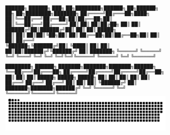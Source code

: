  ██████╗ ██████╗ ███╗   ██╗████████╗██████╗ ██╗██████╗ ██╗   ██╗████████╗███████╗
██╔════╝██╔═══██╗████╗  ██║╚══██╔══╝██╔══██╗██║██╔══██╗██║   ██║╚══██╔══╝██╔════╝
██║     ██║   ██║██╔██╗ ██║   ██║   ██████╔╝██║██████╔╝██║   ██║   ██║   █████╗  
██║     ██║   ██║██║╚██╗██║   ██║   ██╔══██╗██║██╔══██╗██║   ██║   ██║   ██╔══╝  
╚██████╗╚██████╔╝██║ ╚████║   ██║   ██║  ██║██║██████╔╝╚██████╔╝   ██║   ███████╗
 ╚═════╝ ╚═════╝ ╚═╝  ╚═══╝   ╚═╝   ╚═╝  ╚═╝╚═╝╚═════╝  ╚═════╝    ╚═╝   ╚══════╝

████████╗ ██████╗     ███████╗███████╗███████╗██████╗ 
╚══██╔══╝██╔═══██╗    ██╔════╝██╔════╝██╔════╝██╔══██╗
   ██║   ██║   ██║    █████╗  █████╗  █████╗  ██║  ██║
   ██║   ██║   ██║    ██╔══╝  ██╔══╝  ██╔══╝  ██║  ██║
   ██║   ╚██████╔╝    ██║     ███████╗███████╗██████╔╝
   ╚═╝    ╚═════╝     ╚═╝     ╚══════╝╚══════╝╚═════╝
![snake gif](https://github.com/piadozo-edriane/piadozo-edriane/blob/output/github-snake-dark.svg)
